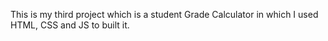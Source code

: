 This is my third project which is a student Grade Calculator in which I used HTML, CSS and JS to built it.
